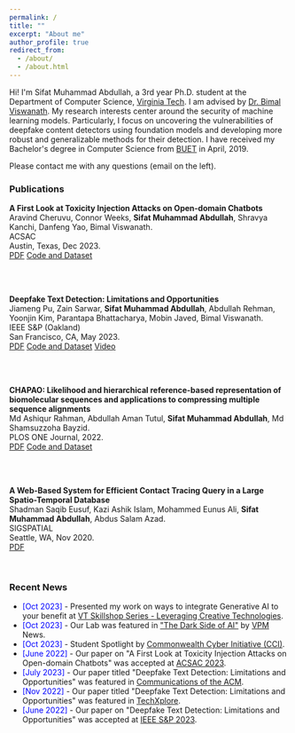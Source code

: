 ```yaml
---
permalink: /
title: ""
excerpt: "About me"
author_profile: true
redirect_from: 
  - /about/
  - /about.html
---
```

<head>
<link rel="stylesheet" href="https://cdn.jsdelivr.net/npm/bootstrap@4.3.1/dist/css/bootstrap.min.css" integrity="sha384-ggOyR0iXCbMQv3Xipma34MD+dH/1fQ784/j6cY/iJTQUOhcWr7x9JvoRxT2MZw1T" crossorigin="anonymous">
</head>


Hi! I'm Sifat Muhammad Abdullah, a 3rd year Ph.D. student at the Department of Computer Science, [Virginia Tech](https://cs.vt.edu/). I am advised by [Dr. Bimal Viswanath](https://people.cs.vt.edu/vbimal/). My research interests center around the security of machine learning models. Particularly, I focus on uncovering the vulnerabilities of deepfake content detectors using foundation models and developing more robust and generalizable methods for their detection. I have received my Bachelor's degree in Computer Science from [BUET](https://cse.buet.ac.bd/) in April, 2019. 

Please contact me with any questions (email on the left).


<div>
<h3>Publications</h3>

<b>A First Look at Toxicity Injection Attacks on Open-domain Chatbots</b> 
<br>Aravind Cheruvu, Connor Weeks, <b>Sifat Muhammad Abdullah</b>, Shravya Kanchi, Danfeng Yao, Bimal Viswanath.
<br>ACSAC
<br>Austin, Texas, Dec 2023.
<br>
<a href="https://dl.acm.org/doi/pdf/10.1145/3627106.3627122" class="btn-sm btn-success text-decoration-none">PDF</a>
<a href="https://github.com/secml-lab-vt/Chatbot-Toxicity-Injection" class="btn-sm btn-danger text-decoration-none">Code and Dataset</a>

<br>
<br>

<b>Deepfake Text Detection: Limitations and Opportunities</b>
<br>Jiameng Pu, Zain Sarwar, <b>Sifat Muhammad Abdullah</b>, Abdullah Rehman, Yoonjin Kim, Parantapa Bhattacharya, Mobin Javed, Bimal Viswanath.
<br>IEEE S&P (Oakland) 
<br>San Francisco, CA, May 2023.
<br>
<a href="https://ieeexplore.ieee.org/stamp/stamp.jsp?arnumber=10179387" class="btn-sm btn-success text-decoration-none">PDF</a>
<a href="https://github.com/jmpu/DeepfakeTextDetection" class="btn-sm btn-danger text-decoration-none">Code and Dataset</a>
<a href="https://www.youtube.com/watch?v=UEjWBVc85tc" class="btn-sm btn-primary text-decoration-none">Video</a>

<br>
<br>

<b>CHAPAO: Likelihood and hierarchical reference-based representation of biomolecular sequences and applications to compressing multiple sequence alignments</b> 
<br>Md Ashiqur Rahman, Abdullah Aman Tutul, <b>Sifat Muhammad Abdullah</b>, Md Shamsuzzoha Bayzid.
<br>PLOS ONE Journal, 2022.
<br>
<a href="https://journals.plos.org/plosone/article?id=10.1371/journal.pone.0265360" class="btn-sm btn-success text-decoration-none">PDF</a> 
<a href="https://github.com/ashiq24/CHAPAO" class="btn-sm btn-danger text-decoration-none">Code and Dataset</a>

<br>
<br>

<b>A Web-Based System for Efficient Contact Tracing Query in a Large Spatio-Temporal Database</b>
<br>Shadman Saqib Eusuf, Kazi Ashik Islam, Mohammed Eunus Ali, <b>Sifat Muhammad Abdullah</b>, Abdus Salam Azad.
<br>SIGSPATIAL
<br>Seattle, WA, Nov 2020.
<br>
<a href="https://dl.acm.org/doi/10.1145/3397536.3422350" class="btn-sm btn-success text-decoration-none">PDF</a>

</div>

<br>

<div>
<h3>Recent News</h3>
<ul>
  <li><span style="color:Blue"> [Oct 2023] </span> - Presented my work on ways to integrate Generative AI to your benefit at <a href="https://vt.joinhandshake.com/stu/events/1378245">VT Skillshop Series - Leveraging Creative Technologies</a>.</li>
  <li><span style="color:Blue"> [Oct 2023] </span> - Our Lab was featured in <a href="https://www.vpm.org/2023-10-19/the-dark-side-of-ai">"The Dark Side of AI"</a> by <a href="https://www.vpm.org/">VPM</a> News.</li>
  <li><span style="color:Blue"> [Oct 2023] </span> - Student Spotlight by <a href="https://www.linkedin.com/posts/commonwealth-cyber-initiative-southwest-virginia_deepfake-misinformation-cybersecurityawarenessmonth-activity-7116176081182707712-QyEw/?utm_source=share&utm_medium=member_android">Commonwealth Cyber Initiative (CCI)</a>.</li>
  <li><span style="color:Blue"> [June 2022] </span> - Our paper on "A First Look at Toxicity Injection Attacks on Open-domain Chatbots" was accepted at <a href="https://www.acsac.org/2023/program/papers/">ACSAC 2023</a>.</li>
  <li><span style="color:Blue"> [July 2023] </span> - Our paper titled "Deepfake Text Detection: Limitations and Opportunities" was featured in <a href="https://cacm.acm.org/magazines/2023/7/274036-the-rise-of-the-chatbots/fulltext">Communications of the ACM</a>.</li>
  <li><span style="color:Blue"> [Nov 2022] </span> - Our paper titled "Deepfake Text Detection: Limitations and Opportunities" was featured in <a href="https://techxplore.com/news/2022-11-strengths-limitations-approaches-deepfake-text.html">TechXplore</a>.</li>
  <li><span style="color:Blue"> [June 2022] </span> - Our paper on "Deepfake Text Detection: Limitations and Opportunities" was accepted at <a href="https://sp2023.ieee-security.org/">IEEE S&P 2023</a>.</li>
</ul>

</div>


